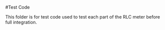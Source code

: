 #Test Code

This folder is for test code used to test each part of the RLC meter before 
full integration.
